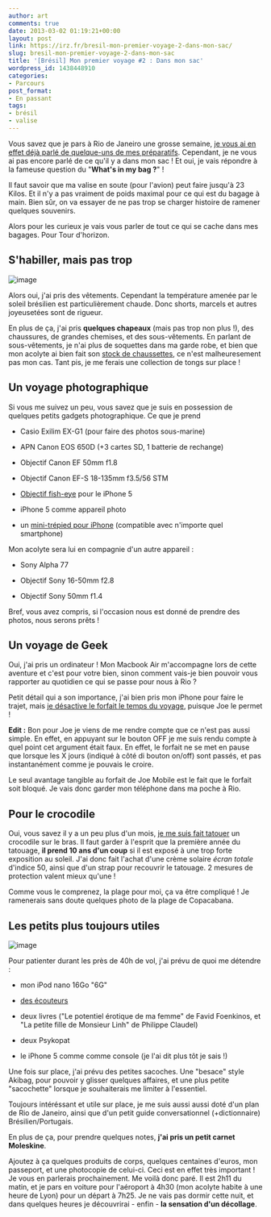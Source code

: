 ```yaml
---
author: art
comments: true
date: 2013-03-02 01:19:21+00:00
layout: post
link: https://irz.fr/bresil-mon-premier-voyage-2-dans-mon-sac/
slug: bresil-mon-premier-voyage-2-dans-mon-sac
title: '[Brésil] Mon premier voyage #2 : Dans mon sac'
wordpress_id: 1438448910
categories:
- Parcours
post_format:
- En passant
tags:
- brésil
- valise
---
```


Vous savez que je pars à Rio de Janeiro une grosse semaine, [je vous ai en effet déjà parlé de quelque-uns de mes préparatifs](https://irz.fr/bresil-premier-voyage-preparatif). Cependant, je ne vous ai pas encore parlé de ce qu'il y a dans mon sac ! Et oui, je vais répondre à la fameuse question du "**What's in my bag ?**" ! <!-- more -->

Il faut savoir que ma valise en soute (pour l'avion) peut faire jusqu'à 23 Kilos. Et il n'y a pas vraiment de poids maximal pour ce qui est du bagage à main. Bien sûr, on va essayer de ne pas trop se charger histoire de ramener quelques souvenirs.

Alors pour les curieux je vais vous parler de tout ce qui se cache dans mes bagages. Pour Tour d'horizon.



## S'habiller, mais pas trop



![image](https://static.irz.fr/2013/03/IMG_0249.jpg)

Alors oui, j'ai pris des vêtements. Cependant la température amenée par le soleil brésilien est particulièrement chaude. Donc shorts, marcels et autres joyeusetées sont de rigueur.

En plus de ça, j'ai pris **quelques chapeaux** (mais pas trop non plus !), des chaussures, de grandes chemises, et des sous-vêtements. En parlant de sous-vêtements, je n'ai plus de soquettes dans ma garde robe, et bien que mon acolyte ai bien fait son [stock de chaussettes](http://archiduchesse.com), ce n'est malheuresement pas mon cas. Tant pis, je me ferais une collection de tongs sur place !



## Un voyage photographique



Si vous me suivez un peu, vous savez que je suis en possession de quelques petits gadgets photographique. Ce que je prend




    
  * Casio Exilim EX-G1 (pour faire des photos sous-marine)

    
  * APN Canon EOS 650D (+3 cartes SD, 1 batterie de rechange)

    
  * Objectif Canon EF 50mm f1.8

    
  * Objectif Canon EF-S 18-135mm f3.5/56 STM

    
  * [Objectif fish-eye](https://irz.fr/test-objectif-fish-eyes) pour le iPhone 5

    
  * iPhone 5 comme appareil photo

    
  * un [mini-trépied pour iPhone](http://www.clubcase.fr/photo-video/229-tripod-stand-photo-video-pour-iphone-5-iphone-4-4s-3g-3700785401777.html?s=29633001) (compatible avec n'importe quel smartphone)



Mon acolyte sera lui en compagnie d'un autre appareil :


    
  * Sony Alpha 77

    
  * Objectif Sony 16-50mm f2.8

    
  * Objectif Sony 50mm f1.4



Bref, vous avez compris, si l'occasion nous est donné de prendre des photos, nous serons prêts !



## Un voyage de Geek



Oui, j'ai pris un ordinateur ! Mon Macbook Air m'accompagne lors de cette aventure et c'est pour votre bien, sinon comment vais-je bien pouvoir vous rapporter au quotidien ce qui se passe pour nous à Rio ?

Petit détail qui a son importance, j'ai bien pris mon iPhone pour faire le trajet, mais [je désactive le forfait le temps du voyage](http://irz.fr/), puisque Joe le permet !

**Edit :** Bon pour Joe je viens de me rendre compte que ce n'est pas aussi simple. En effet, en appuyant sur le bouton OFF je me suis rendu compte à quel point cet argument était faux. En effet, le forfait ne se met en pause que lorsque les X jours (indiqué à côté di bouton on/off) sont passés, et pas instantanément comme je pouvais le croire.

Le seul avantage tangible au forfait de Joe Mobile est le fait que le forfait soit bloqué. Je vais donc garder mon téléphone dans ma poche à Rio.



## Pour le crocodile



Oui, vous savez il y a un peu plus d'un mois, [je me suis fait tatouer](http://irz.fr/mon-premier-tatouage) un crocodile sur le bras. Il faut garder à l'esprit que la première année du tatouage, **il prend 10 ans d'un coup** si il est exposé à une trop forte exposition au soleil. J'ai donc fait l'achat d'une crème solaire _écran totale_ d'indice 50, ainsi que d'un strap pour recouvrir le tatouage. 2 mesures de protection valent mieux qu'une !

Comme vous le comprenez, la plage pour moi, ça va être compliqué ! Je ramenerais sans doute quelques photo de la plage de Copacabana.



## Les petits plus toujours utiles



![image](https://static.irz.fr/2013/03/IMG_0237.jpg)

Pour patienter durant les près de 40h de vol, j'ai prévu de quoi me détendre :




    
  * mon iPod nano 16Go "6G"

    
  * [des écouteurs](http://irz.fr/ecouter-musique)

    
  * deux livres ("Le potentiel érotique de ma femme" de Favid Foenkinos, et "La petite fille de Monsieur Linh" de Philippe Claudel)

    
  * deux Psykopat

    
  * le iPhone 5 comme comme console (je l'ai dit plus tôt je sais !)



Une fois sur place, j'ai prévu des petites sacoches. Une "besace" style Akibag, pour pouvoir y glisser quelques affaires, et une plus petite "sacochette" lorsque je souhaiterais me limiter à l'essentiel.

Toujours intéréssant et utile sur place, je me suis aussi aussi doté d'un plan de Rio de Janeiro, ainsi que d'un petit guide conversationnel (+dictionnaire) Brésilien/Portugais.

En plus de ça, pour prendre quelques notes, **j'ai pris un petit carnet Moleskine**.

Ajoutez à ça quelques produits de corps, quelques centaines d'euros, mon passeport, et une photocopie de celui-ci. Ceci est en effet très important ! Je vous en parlerais prochainement. Me voilà donc paré. Il est 2h11 du matin, et je pars en voiture pour l'aéroport à 4h30 (mon acolyte habite à une heure de Lyon) pour un départ à 7h25. Je ne vais pas dormir cette nuit, et dans quelques heures je découvrirai - enfin - **la sensation d'un décollage**.



